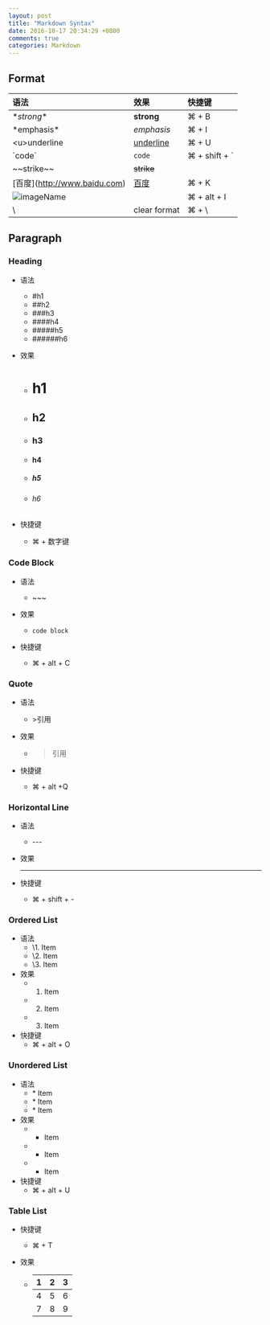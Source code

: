 ```yaml
---
layout: post
title: "Markdown Syntax"
date: 2016-10-17 20:34:29 +0800
comments: true
categories: Markdown
---
```

## Format

| 语法                                       | 效果                         | 快捷键         |
| :--------------------------------------- | :------------------------- | :---------- |
| \**strong**                              | **strong**                 | ⌘ + B       |
| \*emphasis*                              | *emphasis*                 | ⌘ + I       |
| \<u>underline</u>                        | <u>underline</u>           | ⌘ + U       |
| \`code`                     | `code`                     | ⌘ + shift + ` |                            |             |
| \~~strike~~                              | ~~strike~~                 |             |
| \[百度](http://www.baidu.com)              | [百度](http://www.baidu.com) | ⌘ + K       |
| ![imageName](imageSource)                |                            | ⌘ + alt + I |
| \\                                       | clear format               | ⌘ + \       |

<!--more-->

## Paragraph

### Heading

- 语法

  - \#h1
  - \##h2
  - \###h3
  - \####h4
  - \#####h5
  - \######h6

- 效果

  - # h1

  - ## h2

  - ### h3

  - #### h4

  - ##### h5

  - ###### h6

- 快捷键

  - ⌘ + 数字键

### Code Block

- 语法

  - \~~~

- 效果

  - ~~~
    code block
    ~~~

- 快捷键

  - ⌘ + alt + C

### Quote

- 语法

  - \>引用

- 效果

  - > 引用

- 快捷键

  - ⌘ + alt +Q

### Horizontal Line

- 语法

  - \---

- 效果

  - ---

- 快捷键

  - ⌘ + shift + -

### Ordered List

- 语法
  - \1. Item
  - \2. Item 
  - \3. Item
- 效果
  - 1. Item
  - 2. Item
  - 3. Item
- 快捷键
  - ⌘ + alt + O

### Unordered List

- 语法
  - \* Item
  - \* Item
  - \* Item
- 效果
  - * Item
  - * Item
  - * Item
- 快捷键
  - ⌘ + alt + U

### Table List

- 快捷键

  - ⌘ + T

- 效果

  - | 1    | 2    | 3    |
    | ---- | ---- | ---- |
    | 4    | 5    | 6    |
    | 7    | 8    | 9    |